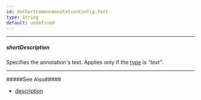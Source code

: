 ```yaml
---
id: dxChartCommonAnnotationConfig.text
type: String
default: undefined
---
```

---
##### shortDescription
Specifies the annotation's text. Applies only if the [type](/api-reference/20%20Data%20Visualization%20Widgets/dxChart/1%20Configuration/commonAnnotationSettings/type.md '/Documentation/ApiReference/Data_Visualization_Widgets/dxChart/Configuration/annotations/#type') is *"text"*.

---
#####See Also#####
- [description](/api-reference/20%20Data%20Visualization%20Widgets/dxChart/1%20Configuration/commonAnnotationSettings/description.md '/Documentation/ApiReference/Data_Visualization_Widgets/dxChart/Configuration/annotations/#description')